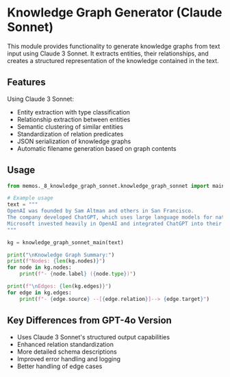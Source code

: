# Knowledge Graph Generator (Claude Sonnet)

This module provides functionality to generate knowledge graphs from text input using Claude 3 Sonnet. It extracts entities, their relationships, and creates a structured representation of the knowledge contained in the text.

## Features

Using Claude 3 Sonnet:
- Entity extraction with type classification
- Relationship extraction between entities
- Semantic clustering of similar entities
- Standardization of relation predicates
- JSON serialization of knowledge graphs
- Automatic filename generation based on graph contents

## Usage

```python
from memos._8_knowledge_graph_sonnet.knowledge_graph_sonnet import main as knowledge_graph_sonnet_main

# Example usage
text = """
OpenAI was founded by Sam Altman and others in San Francisco. 
The company developed ChatGPT, which uses large language models for natural language processing.
Microsoft invested heavily in OpenAI and integrated ChatGPT into their Bing search engine.
"""

kg = knowledge_graph_sonnet_main(text)

print("\nKnowledge Graph Summary:")
print(f"Nodes: {len(kg.nodes)}")
for node in kg.nodes:
    print(f"- {node.label} ({node.type})")

print(f"\nEdges: {len(kg.edges)}")
for edge in kg.edges:
    print(f"- {edge.source} --[{edge.relation}]--> {edge.target}")
```

## Key Differences from GPT-4o Version

- Uses Claude 3 Sonnet's structured output capabilities
- Enhanced relation standardization
- More detailed schema descriptions
- Improved error handling and logging
- Better handling of edge cases
